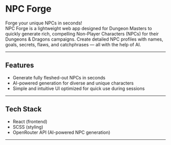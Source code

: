 # NPC Forge

Forge your unique NPCs in seconds!  
NPC Forge is a lightweight web app designed for Dungeon Masters to quickly generate rich, compelling Non-Player Characters (NPCs) for their Dungeons & Dragons campaigns. Create detailed NPC profiles with names, goals, secrets, flaws, and catchphrases — all with the help of AI.

---

## Features

- Generate fully fleshed-out NPCs in seconds  
- AI-powered generation for diverse and unique characters  
- Simple and intuitive UI optimized for quick use during sessions  

---

## Tech Stack

- React (frontend)  
- SCSS (styling)  
- OpenRouter API (AI-powered NPC generation)  

---
